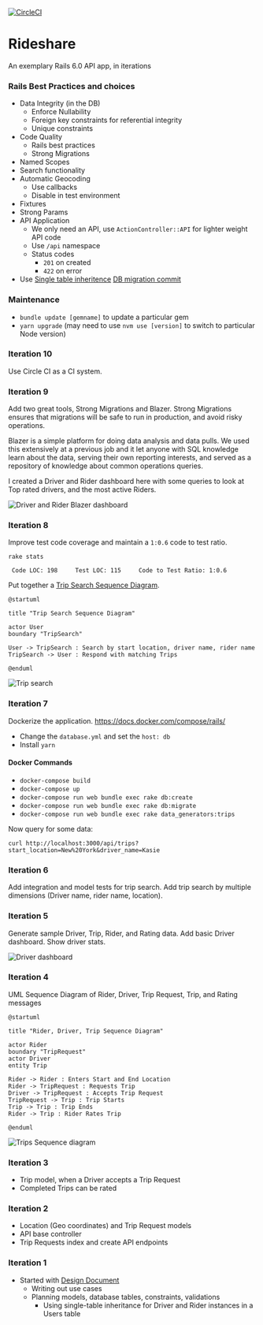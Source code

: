 [![CircleCI](https://circleci.com/gh/andyatkinson/rideshare.svg?style=svg)](https://circleci.com/gh/andyatkinson/rideshare)

# Rideshare

An exemplary Rails 6.0 API app, in iterations

### Rails Best Practices and choices

* Data Integrity (in the DB)
  * Enforce Nullability
  * Foreign key constraints for referential integrity
  * Unique constraints
* Code Quality
  * Rails best practices
  * Strong Migrations
* Named Scopes
* Search functionality
* Automatic Geocoding
  * Use callbacks
  * Disable in test environment
* Fixtures
* Strong Params
* API Application
  * We only need an API, use `ActionController::API` for lighter weight API code
  * Use `/api` namespace
  * Status codes
    * `201` on created
    * `422` on error
* Use [Single table inheritence](https://api.rubyonrails.org/v6.0.1/classes/ActiveRecord/Base.html#class-ActiveRecord::Base-label-Single+table+inheritance) [DB migration commit](https://github.com/andyatkinson/rideshare/commit/39232da339c2c04966e49e3e4ff03d88c2e66842#diff-7d736cc988a61ff29b4b9b2466b7a6ab)

### Maintenance

* `bundle update [gemname]` to update a particular gem
* `yarn upgrade` (may need to use `nvm use [version]` to switch to particular Node version)

### Iteration 10

Use Circle CI as a CI system.

### Iteration 9

Add two great tools, Strong Migrations and Blazer. Strong Migrations ensures that migrations will be safe to run in production, and avoid risky operations.

Blazer is a simple platform for doing data analysis and data pulls. We used this extensively at a previous job and it let anyone with SQL knowledge learn about the data, serving their own reporting interests, and served as a repository of knowledge about common operations queries.

I created a Driver and Rider dashboard here with some queries to look at Top rated drivers, and the most active Riders.

<img src="https://i.imgur.com/JdEGWPr.png" alt="Driver and Rider Blazer dashboard" />

### Iteration 8

Improve test code coverage and maintain a `1:0.6` code to test ratio.

`rake stats`

```
 Code LOC: 198     Test LOC: 115     Code to Test Ratio: 1:0.6
```

Put together a [Trip Search Sequence Diagram](https://www.planttext.com/).

```
@startuml

title "Trip Search Sequence Diagram"

actor User
boundary "TripSearch"

User -> TripSearch : Search by start location, driver name, rider name
TripSearch -> User : Respond with matching Trips

@enduml
```

<img src="https://www.plantuml.com/plantuml/img/JOyz3iCm24PtJe4ofnV8K6Ne2Vfp06AZ12csKqnQvVPrdLRj10BU-qIVZTJMC0EOsCpON5KMl32fcqgvhnmTuqbeL0eD03bBYhVC2aDQeoVTTcP7oiLxXuSZ_eROVON3XZKGv-J89CKMlSgZ0942jwZYFptyuKLMfHsUEIyfUdoAJHZ8t2Hnh4aPeEVeooSl" alt="Trip search" />


### Iteration 7

Dockerize the application. <https://docs.docker.com/compose/rails/>

* Change the `database.yml` and set the `host: db`
* Install `yarn`

#### Docker Commands

* `docker-compose build`
* `docker-compose up`
* `docker-compose run web bundle exec rake db:create`
* `docker-compose run web bundle exec rake db:migrate`
* `docker-compose run web bundle exec rake data_generators:trips`

Now query for some data:

`curl http://localhost:3000/api/trips?start_location=New%20York&driver_name=Kasie`


### Iteration 6

Add integration and model tests for trip search. Add trip search by multiple dimensions (Driver name, rider name, location).

### Iteration 5

Generate sample Driver, Trip, Rider, and Rating data. Add basic Driver dashboard. Show driver stats.

<img src="https://i.ibb.co/KcgZTBM/driver-dashboard.png" alt="Driver dashboard"/>

### Iteration 4

UML Sequence Diagram of Rider, Driver, Trip Request, Trip, and Rating messages

```
@startuml

title "Rider, Driver, Trip Sequence Diagram"

actor Rider
boundary "TripRequest"
actor Driver
entity Trip

Rider -> Rider : Enters Start and End Location
Rider -> TripRequest : Requests Trip
Driver -> TripRequest : Accepts Trip Request
TripRequest -> Trip : Trip Starts
Trip -> Trip : Trip Ends
Rider -> Trip : Rider Rates Trip

@enduml
```

<img src="https://www.plantuml.com/plantuml/img/PP0v3i8m44NxESKeDLo00WKfT5G95nZi4RAKsC6U8ENsU4C4gBoz__tiDWXvMQOHG8oCZ4rlDFiTTjuyqtZrPiQ17mjRnTWPkdkQ6W1IuZnc66vkiPhyYasY-mG7QIfIYe1jx5zp7K2EuVvOydZ0inNs0OSaWsHrtD1uSOh4EFl1D_KnL6UXb9Px_gcJKZnNw1s1BL8J4IrlJGuX4xz7KIfyooIBlEv9k8f0orR77tq1" alt="Trips Sequence diagram">

### Iteration 3

* Trip model, when a Driver accepts a Trip Request
* Completed Trips can be rated


### Iteration 2

* Location (Geo coordinates) and Trip Request models
* API base controller
* Trip Requests index and create API endpoints


### Iteration 1

* Started with [Design Document](/docs/design_document.md)
  * Writing out use cases
  * Planning models, database tables, constraints, validations
    * Using single-table inheritance for Driver and Rider instances in a Users table
